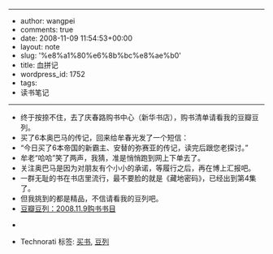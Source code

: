 - --
- author: wangpei
- comments: true
- date: 2008-11-09 11:54:53+00:00
- layout: note
- slug: '%e8%a1%80%e6%8b%bc%e8%ae%b0'
- title: 血拼记
- wordpress_id: 1752
- tags:
- 读书笔记
- --
- 终于按捺不住，去了庆春路购书中心（新华书店），购书清单请看我的豆瓣豆列。  
- 买了6本奥巴马的传记，回来给牟春光发了一个短信：  
- “今日买了6本帝国的新霸主、安替的弥赛亚的传记，读完后跟您老探讨。”  
- 牟老“哈哈”笑了两声，我猜，准是悄悄跑到网上下单去了。  
- 关注奥巴马是因为对朋友有个小小的承诺，等履行之后，再在博上汇报吧。  
- 一群无耻的书在书店里流行，最不要脸的就是《藏地密码》，已经出到第4集了。  
- 但我挑到的都是精品，不信请看我的豆列吧。  
- [豆瓣豆列：2008.11.9购书书目](http://www.douban.com/doulist/189157/)  
- <blockquote></blockquote>
- Technorati 标签: [买书](http://technorati.com/tag/%E4%B9%B0%E4%B9%A6), [豆列](http://technorati.com/tag/%E8%B1%86%E5%88%97)
